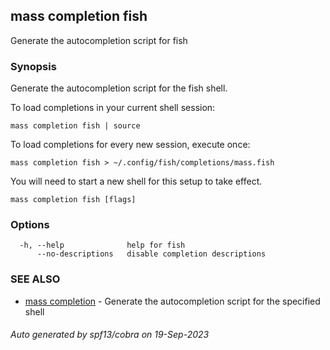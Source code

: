 ## mass completion fish

Generate the autocompletion script for fish

### Synopsis

Generate the autocompletion script for the fish shell.

To load completions in your current shell session:

	mass completion fish | source

To load completions for every new session, execute once:

	mass completion fish > ~/.config/fish/completions/mass.fish

You will need to start a new shell for this setup to take effect.


```
mass completion fish [flags]
```

### Options

```
  -h, --help              help for fish
      --no-descriptions   disable completion descriptions
```

### SEE ALSO

* [mass completion](mass_completion.md)	 - Generate the autocompletion script for the specified shell

###### Auto generated by spf13/cobra on 19-Sep-2023
